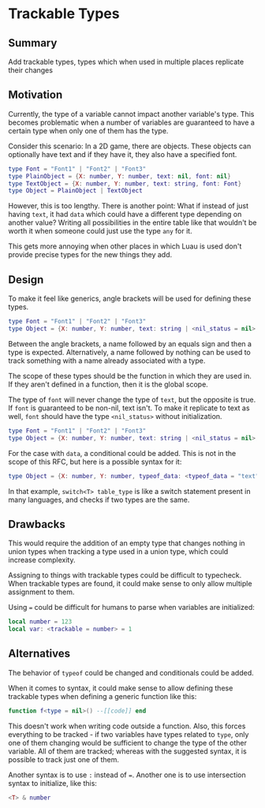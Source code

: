 # Trackable Types

## Summary

Add trackable types, types which when used in multiple places replicate their changes

## Motivation

Currently, the type of a variable cannot impact another variable's type. This becomes problematic when a number of variables are guaranteed to have a certain type when only one of them has the type.

Consider this scenario: In a 2D game, there are objects. These objects can optionally have text and if they have it, they also have a specified font.

```lua
type Font = "Font1" | "Font2" | "Font3"
type PlainObject = {X: number, Y: number, text: nil, font: nil}
type TextObject = {X: number, Y: number, text: string, font: Font}
type Object = PlainObject | TextObject
```

However, this is too lengthy. There is another point: What if instead of just having `text`, it had `data` which could have a different type depending on another value? Writing all possibilities in the entire table like that wouldn't be worth it when someone could just use the type `any` for it.

This gets more annoying when other places in which Luau is used don't provide precise types for the new things they add.

## Design

To make it feel like generics, angle brackets will be used for defining these types.

```lua
type Font = "Font1" | "Font2" | "Font3"
type Object = {X: number, Y: number, text: string | <nil_status = nil>, font: Font | nil_status}
```

Between the angle brackets, a name followed by an equals sign and then a type is expected. Alternatively, a name followed by nothing can be used to track something with a name already associated with a type.

The scope of these types should be the function in which they are used in. If they aren't defined in a function, then it is the global scope.

The type of `font` will never change the type of `text`, but the opposite is true. If `font` is guaranteed to be non-nil, text isn't. To make it replicate to text as well, `font` should have the type `<nil_status>` without initialization.

```lua
type Font = "Font1" | "Font2" | "Font3"
type Object = {X: number, Y: number, text: string | <nil_status = nil>, font: Font | <nil_status>}
```

For the case with `data`, a conditional could be added. This is not in the scope of this RFC, but here is a possible syntax for it:

```lua
type Object = {X: number, Y: number, typeof_data: <typeof_data = "text" | "image">, data: switch<typeof_data> {["text"]: string, ["image"]: {path: string, saturation: number}}}
```

In that example, `switch<T> table_type` is like a switch statement present in many languages, and checks if two types are the same.

## Drawbacks

This would require the addition of an empty type that changes nothing in union types when tracking a type used in a union type, which could increase complexity.

Assigning to things with trackable types could be difficult to typecheck. When trackable types are found, it could make sense to only allow multiple assignment to them.

Using `=` could be difficult for humans to parse when variables are initialized:

```lua
local number = 123
local var: <trackable = number> = 1
```

## Alternatives

The behavior of `typeof` could be changed and conditionals could be added.

When it comes to syntax, it could make sense to allow defining these trackable types when defining a generic function like this:

```lua
function f<type = nil>() --[[code]] end
```

This doesn't work when writing code outside a function. Also, this forces everything to be tracked - if two variables have types related to `type`, only one of them changing would be sufficient to change the type of the other variable. All of them are tracked; whereas with the suggested syntax, it is possible to track just one of them.

Another syntax is to use `:` instead of `=`. Another one is to use intersection syntax to initialize, like this:

```lua
<T> & number
```
